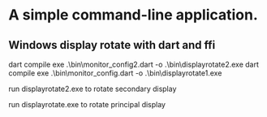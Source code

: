 # A simple command-line application.
## Windows display rotate with dart and ffi

dart compile exe .\bin\monitor_config2.dart -o .\bin\displayrotate2.exe
dart compile exe .\bin\monitor_config.dart -o .\bin\displayrotate1.exe

run displayrotate2.exe to rotate secondary display

run displayrotate.exe to rotate principal display



